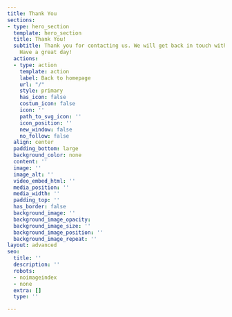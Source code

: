 ```yaml
---
title: Thank You
sections:
- type: hero_section
  template: hero_section
  title: Thank You!
  subtitle: Thank you for contacting us. We will get back in touch with you soon.
    Have a great day!
  actions:
  - type: action
    template: action
    label: Back to homepage
    url: "/"
    style: primary
    has_icon: false
    costum_icon: false
    icon: ''
    path_to_svg_icon: ''
    icon_position: ''
    new_window: false
    no_follow: false
  align: center
  padding_bottom: large
  background_color: none
  content: ''
  image: ''
  image_alt: ''
  video_embed_html: ''
  media_position: ''
  media_width: ''
  padding_top: ''
  has_border: false
  background_image: ''
  background_image_opacity: 
  background_image_size: ''
  background_image_position: ''
  background_image_repeat: ''
layout: advanced
seo:
  title: ''
  description: ''
  robots:
  - noimageindex
  - none
  extra: []
  type: ''

---
```

